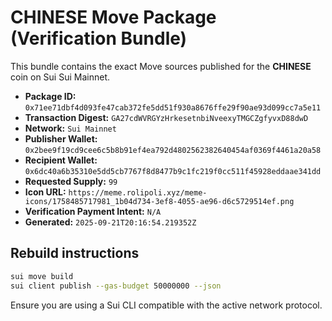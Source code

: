 # CHINESE Move Package (Verification Bundle)

This bundle contains the exact Move sources published for the **CHINESE** coin on Sui Sui Mainnet.

- **Package ID:** `0x71ee71dbf4d093fe47cab372fe5dd51f930a8676ffe29f90ae93d099cc7a5e11`
- **Transaction Digest:** `GA27cdWVRGYzHrkesetnbiNveexyTMGCZgfyvxD88dwD`
- **Network:** `Sui Mainnet`
- **Publisher Wallet:** `0x2bee9f19cd9cee6c5b8b91ef4ea792d4802562382640454af0369f4461a20a58`
- **Recipient Wallet:** `0x6dc40a6b35310e5dd5cb7767f8d8477b9c1fc219f0cc511f45928eddaae341dd`
- **Requested Supply:** `99`
- **Icon URL:** `https://meme.rolipoli.xyz/meme-icons/1758485717981_1b04d734-3ef8-4055-ae96-d6c5729514ef.png`
- **Verification Payment Intent:** `N/A`
- **Generated:** `2025-09-21T20:16:54.219352Z`

## Rebuild instructions

```bash
sui move build
sui client publish --gas-budget 50000000 --json
```

Ensure you are using a Sui CLI compatible with the active network protocol.
